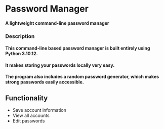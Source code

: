 # Password Manager
#### A lightweight command-line password manager

### Description
#### This command-line based password manager is built entirely using Python 3.10.12.
#### It makes storing your passwords locally very easy.
#### The program also includes a random password generator, which makes strong passwords easily accessible.

## Functionality
- Save account information
- View all accounts
- Edit passwords
